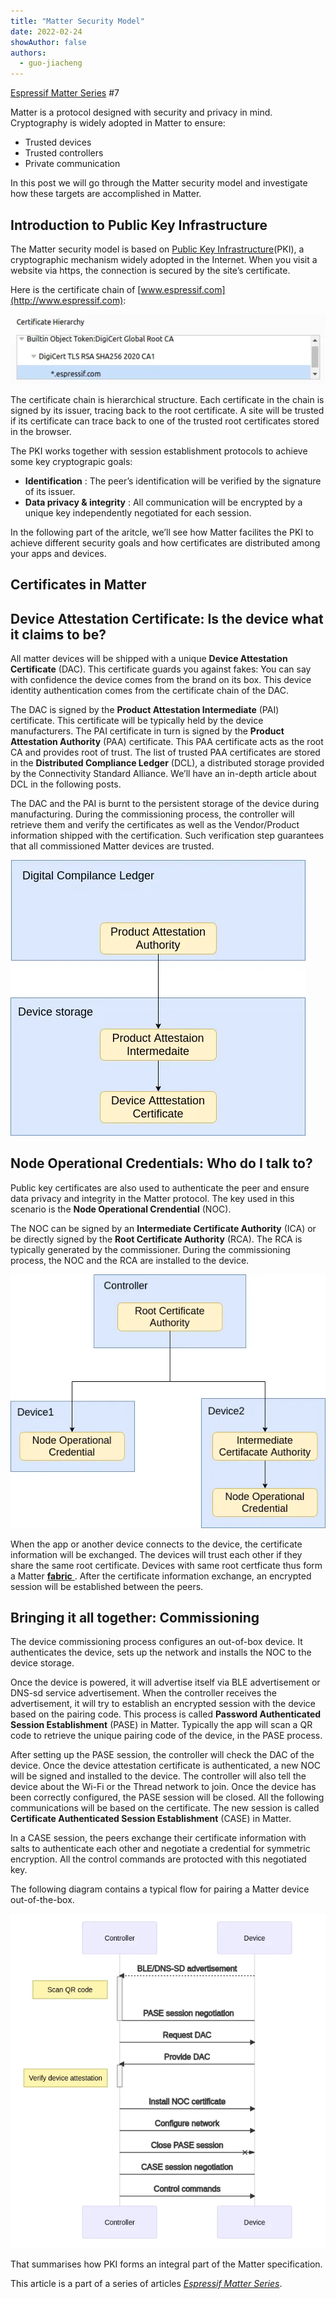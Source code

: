 ```yaml
---
title: "Matter Security Model"
date: 2022-02-24
showAuthor: false
authors: 
  - guo-jiacheng
---
```

[Espressif Matter Series](/matter-38ccf1d60bcd) #7

Matter is a protocol designed with security and privacy in mind. Cryptography is widely adopted in Matter to ensure:

- Trusted devices
- Trusted controllers
- Private communication

In this post we will go through the Matter security model and investigate how these targets are accomplished in Matter.

## Introduction to Public Key Infrastructure

The Matter security model is based on [Public Key Infrastructure](https://en.wikipedia.org/wiki/Public_key_infrastructure)(PKI), a cryptographic mechanism widely adopted in the Internet. When you visit a website via https, the connection is secured by the site’s certificate.

Here is the certificate chain of [www.espressif.com](http://www.espressif.com):

![](img/matter-1.webp)

The certificate chain is hierarchical structure. Each certificate in the chain is signed by its issuer, tracing back to the root certificate. A site will be trusted if its certificate can trace back to one of the trusted root certificates stored in the browser.

The PKI works together with session establishment protocols to achieve some key cryptograpic goals:

- __Identification__ : The peer’s identification will be verified by the signature of its issuer.
- __Data privacy & integrity__ : All communication will be encrypted by a unique key independently negotiated for each session.

In the following part of the aritcle, we’ll see how Matter facilites the PKI to achieve different security goals and how certificates are distributed among your apps and devices.

## Certificates in Matter

## Device Attestation Certificate: Is the device what it claims to be?

All matter devices will be shipped with a unique __Device Attestation Certificate__  (DAC). This certificate guards you against fakes: You can say with confidence the device comes from the brand on its box. This device identity authentication comes from the certificate chain of the DAC.

The DAC is signed by the __Product Attestation Intermediate__  (PAI) certificate. This certificate will be typically held by the device manufacturers. The PAI certificate in turn is signed by the __Product Attestation Authority__ (PAA) certificate. This PAA certificate acts as the root CA and provides root of trust. The list of trusted PAA certificates are stored in the __Distributed Compliance Ledger__ (DCL), a distributed storage provided by the Connectivity Standard Alliance. We’ll have an in-depth article about DCL in the following posts.

The DAC and the PAI is burnt to the persistent storage of the device during manufacturing. During the commissioning process, the controller will retrieve them and verify the certificates as well as the Vendor/Product information shipped with the certification. Such verification step guarantees that all commissioned Matter devices are trusted.

![](img/matter-2.webp)

## Node Operational Credentials: Who do I talk to?

Public key certificates are also used to authenticate the peer and ensure data privacy and integrity in the Matter protocol. The key used in this scenario is the __Node Operational Crendential__  (NOC).

The NOC can be signed by an __Intermediate Certificate Authority__  (ICA) or be directly signed by the __Root Certificate Authority__ (RCA). The RCA is typically generated by the commissioner. During the commissioning process, the NOC and the RCA are installed to the device.

![](img/matter-3.webp)

When the app or another device connects to the device, the certificate information will be exchanged. The devices will trust each other if they share the same root certificate. Devices with same root certficate thus form a Matter [__fabric__ ](/matter-multi-admin-identifiers-and-fabrics-a291371af365). After the certificate information exchange, an encrypted session will be established between the peers.

## Bringing it all together: Commissioning

The device commissioning process configures an out-of-box device. It authenticates the device, sets up the network and installs the NOC to the device storage.

Once the device is powered, it will advertise itself via BLE advertisement or DNS-sd service advertisement. When the controller receives the advertisement, it will try to establish an encrypted session with the device based on the pairing code. This process is called __Password Authenticated Session Establishment__  (PASE) in Matter. Typically the app will scan a QR code to retrieve the unique pairing code of the device, in the PASE process.

After setting up the PASE session, the controller will check the DAC of the device. Once the device attestation certificate is authenticated, a new NOC will be signed and installed to the device. The controller will also tell the device about the Wi-Fi or the Thread network to join. Once the device has been correctly configured, the PASE session will be closed. All the following communications will be based on the certificate. The new session is called __Certificate Authenticated Session Establishment__  (CASE) in Matter.

In a CASE session, the peers exchange their certificate information with salts to authenticate each other and negotiate a credential for symmetric encryption. All the control commands are protocted with this negotiated key.

The following diagram contains a typical flow for pairing a Matter device out-of-the-box.

![](img/matter-4.webp)

That summarises how PKI forms an integral part of the Matter specification.

This article is a part of a series of articles [*Espressif Matter Series*](/matter-38ccf1d60bcd).
